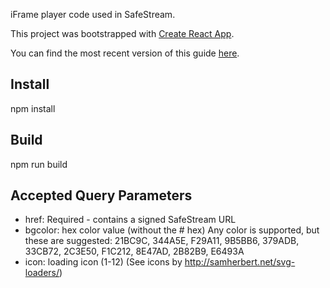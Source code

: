 iFrame player code used in SafeStream.

This project was bootstrapped with [Create React App](https://github.com/facebookincubator/create-react-app).

You can find the most recent version of this guide [here](https://github.com/facebookincubator/create-react-app/blob/master/packages/react-scripts/template/README.md).

## Install
npm install

## Build
npm run build

## Accepted Query Parameters
- href: Required - contains a signed SafeStream URL
- bgcolor: hex color value (without the # hex)
  Any color is supported, but these are suggested: 21BC9C, 344A5E, F29A11, 9B5BB6, 379ADB, 33CB72, 2C3E50, F1C212, 8E47AD, 2B82B9, E6493A
- icon: loading icon (1-12) (See icons by http://samherbert.net/svg-loaders/)
